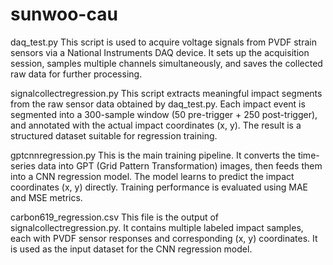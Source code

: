 # sunwoo-cau
daq_test.py
This script is used to acquire voltage signals from PVDF strain sensors via a National Instruments DAQ device. It sets up the acquisition session, samples multiple channels simultaneously, and saves the collected raw data for further processing.

signalcollectregression.py
This script extracts meaningful impact segments from the raw sensor data obtained by daq_test.py. Each impact event is segmented into a 300-sample window (50 pre-trigger + 250 post-trigger), and annotated with the actual impact coordinates (x, y). The result is a structured dataset suitable for regression training.

gptcnnregression.py
This is the main training pipeline. It converts the time-series data into GPT (Grid Pattern Transformation) images, then feeds them into a CNN regression model. The model learns to predict the impact coordinates (x, y) directly. Training performance is evaluated using MAE and MSE metrics.

carbon619_regression.csv
This file is the output of signalcollectregression.py. It contains multiple labeled impact samples, each with PVDF sensor responses and corresponding (x, y) coordinates. It is used as the input dataset for the CNN regression model.
